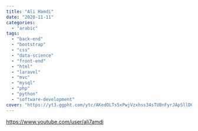 ```yaml
---
title: "Ali Hamdi"
date: "2020-11-11"
categories:
  - "arabic"
tags:
  - "back-end"
  - "bootstrap"
  - "css"
  - "data-science"
  - "front-end"
  - "html"
  - "laravel"
  - "mvc"
  - "mysql"
  - "php"
  - "python"
  - "software-development"
cover: "https://yt3.ggpht.com/ytc/AKedOLTs5xPwjVzxhss34sTUBnFyrJApSllD0pa3oQaOhw=s88-c-k-c0x00ffffff-no-rj"
---
```


https://www.youtube.com/user/ali7amdi
